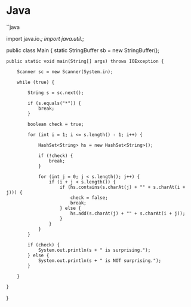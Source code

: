 # Java

``java

import java.io.*;
import java.util.*;

public class Main {
	static StringBuffer sb = new StringBuffer();

	public static void main(String[] args) throws IOException {

		Scanner sc = new Scanner(System.in);

		while (true) {

			String s = sc.next();

			if (s.equals("*")) {
				break;
			}

			boolean check = true;

			for (int i = 1; i <= s.length() - 1; i++) {

				HashSet<String> hs = new HashSet<String>();

				if (!check) {
					break;
				}

				for (int j = 0; j < s.length(); j++) {
					if (i + j < s.length()) {
						if (hs.contains(s.charAt(j) + "" + s.charAt(i + j))) {
							check = false;
							break;
						} else {
							hs.add(s.charAt(j) + "" + s.charAt(i + j));
						}
					}
				}
			}

			if (check) {
				System.out.println(s + " is surprising.");
			} else {
				System.out.println(s + " is NOT surprising.");
			}

		}

	}
}

```
